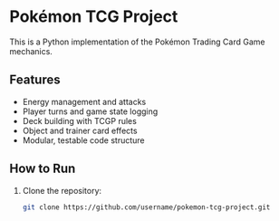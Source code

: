 # Pokémon TCG Project

This is a Python implementation of the Pokémon Trading Card Game mechanics.

## Features
- Energy management and attacks
- Player turns and game state logging
- Deck building with TCGP rules
- Object and trainer card effects
- Modular, testable code structure

## How to Run
1. Clone the repository:
   ```bash
   git clone https://github.com/username/pokemon-tcg-project.git
